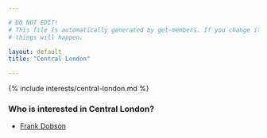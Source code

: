 ```yaml
---

# DO NOT EDIT!
# This file is automatically generated by get-members. If you change it, bad
# things will happen.

layout: default
title: "Central London"

---
```


{% include interests/central-london.md %}

### Who is interested in Central London?


* [Frank Dobson](../members/frank-dobson.html)
